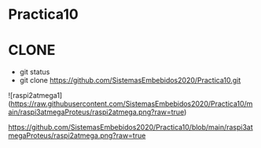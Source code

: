 # Practica10

# CLONE
- git status
- git clone https://github.com/SistemasEmbebidos2020/Practica10.git

  
![raspi2atmega1] (https://raw.githubusercontent.com/SistemasEmbebidos2020/Practica10/main/raspi3atmegaProteus/raspi2atmega.png?raw=true)

https://github.com/SistemasEmbebidos2020/Practica10/blob/main/raspi3atmegaProteus/raspi2atmega.png?raw=true
